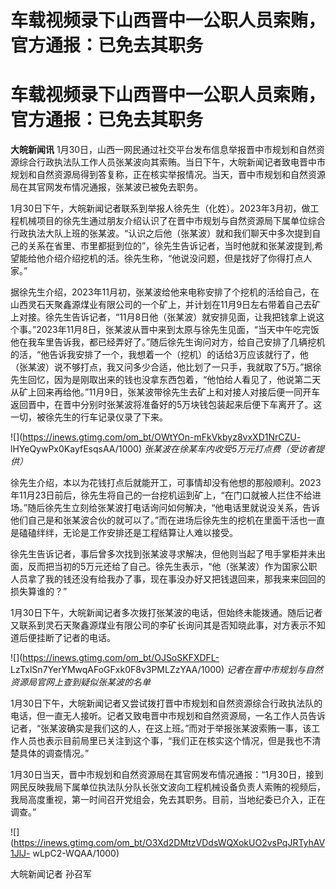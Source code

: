 # 车载视频录下山西晋中一公职人员索贿，官方通报：已免去其职务

# 车载视频录下山西晋中一公职人员索贿，官方通报：已免去其职务

**大皖新闻讯**
1月30日，山西一网民通过社交平台发布信息举报晋中市规划和自然资源综合行政执法队工作人员张某波向其索贿。当日下午，大皖新闻记者致电晋中市规划和自然资源局得到答复称，正在核实举报情况。当天，晋中市规划和自然资源局在其官网发布情况通报，张某波已被免去职务。

1月30日下午，大皖新闻记者联系到举报人徐先生（化姓）。2023年3月初，做工程机械项目的徐先生通过朋友介绍认识了在晋中市规划与自然资源局下属单位综合行政执法大队上班的张某波。“认识之后他（张某波）就和我们聊天中多次提到自己的关系在省里、市里都挺到位的”，徐先生告诉记者，当时他就和张某波提到,希望能给他介绍介绍挖机的活。徐先生称，“他说没问题，但是找好了你得打点人家。”

据徐先生介绍，2023年11月初，张某波给他来电称安排了个挖机的活给自己，在山西灵石天聚鑫源煤业有限公司的一个矿上，并计划在11月9日左右带着自己去矿上对接。徐先生告诉记者，“11月8日他（张某波）就安排见面，让我把钱拿上说这个事。”2023年11月8日，张某波从晋中来到太原与徐先生见面，“当天中午吃完饭他在我车里告诉我，都已经弄好了。”随后徐先生询问对方，给自己安排了几辆挖机的活，“他告诉我安排了一个，我想着一个（挖机）的话给3万应该就行了，他（张某波）说不够打点，我又问多少合适，他比划了一只手，我就取了5万。”据徐先生回忆，因为是刚取出来的钱也没拿东西包着，“他怕给人看见了，他说第二天从矿上回来再给他。”11月9日，张某波带徐先生去矿上和对接人对接后便一同开车返回晋中，在晋中分别时张某波将准备好的5万块钱包装起来后便下车离开了。这一切，被徐先生的行车记录仪录了下来。

![](https://inews.gtimg.com/om_bt/OWtYOn-mFkVkbyz8vxXD1NrCZU-
lHYeQywPx0KayfEsqsAA/1000) _张某波在徐某车内收受5万元打点费（受访者提供）_

徐先生介绍，本以为花钱打点后就能开工，可事情却没有他想的那般顺利。2023年11月23日前后，徐先生将自己的一台挖机运到矿上，“在门口就被人拦住不给进场。”随后徐先生立刻给张某波打电话询问如何解决，“他电话里就说没关系，告诉他们自己是和张某波合伙的就可以了。”而在进场后徐先生的挖机在里面干活也一直是磕磕绊绊，无论是工作安排还是工程结算让人难以接受。

徐先生告诉记者，事后曾多次找到张某波寻求解决，但他则当起了甩手掌柜并未出面，反而把当初的5万元还给了自己。徐先生表示，“他（张某波）作为国家公职人员拿了我的钱还没有给我办了事，现在事没办好又把钱退回来，那我来来回回的损失算谁的？”

1月30日下午，大皖新闻记者多次拨打张某波的电话，但始终未能拨通。随后记者又联系到灵石天聚鑫源煤业有限公司的李矿长询问其是否知晓此事，对方表示不知道后便挂断了记者的电话。

![](https://inews.gtimg.com/om_bt/OJSoSKFXDFL-
LzTxlSn7YerYMwqAFoGFxk0F8v3PMLZzYAA/1000) _记者在晋中市规划与自然资源局官网上查到疑似张某波的名单_

1月30日下午，大皖新闻记者又尝试拨打晋中市规划和自然资源综合行政执法队的电话，但一直无人接听。记者又致电晋中市规划和自然资源局，一名工作人员告诉记者，“张某波确实是我们这的人，在这上班。”而对于举报张某波索贿一事，该工作人员也表示目前局里已关注到这个事，“我们正在核实这个情况，但是我也不清楚具体的调查情况。”

1月30日当天，晋中市规划和自然资源局在其官网发布情况通报：“1月30日，接到网民反映我局下属单位执法队分队长张文波向工程机械设备负责人索贿的视频后，我局高度重视，第一时间召开党组会，免去其职务。目前，当地纪委已介入，正在调查。”

![](https://inews.gtimg.com/om_bt/O3Xd2DMtzVDdsWQXokUO2vsPqJRTyhAV1JlJ-
wLpC2-WQAA/1000)

大皖新闻记者 孙召军

